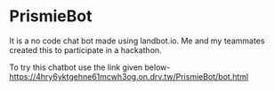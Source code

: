 # PrismieBot

It is a no code chat bot made using landbot.io.
Me and my teammates created this to participate in a hackathon.

To try this chatbot use the link given below-
https://4hry6yktgehne61mcwh3og.on.drv.tw/PrismieBot/bot.html
